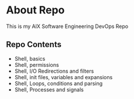 # About Repo
This is my AlX Software Engineering DevOps Repo

## Repo Contents
- Shell, basics
- Shell, permissions
- Shell, I/O Redirections and filters
- Shell, init files, variables and expansions
- Shell, Loops, conditions and parsing
- Shell, Processes and signals
